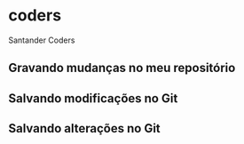 # coders
Santander Coders
## Gravando mudanças no meu repositório
## Salvando modificações no Git

## Salvando alterações no Git
